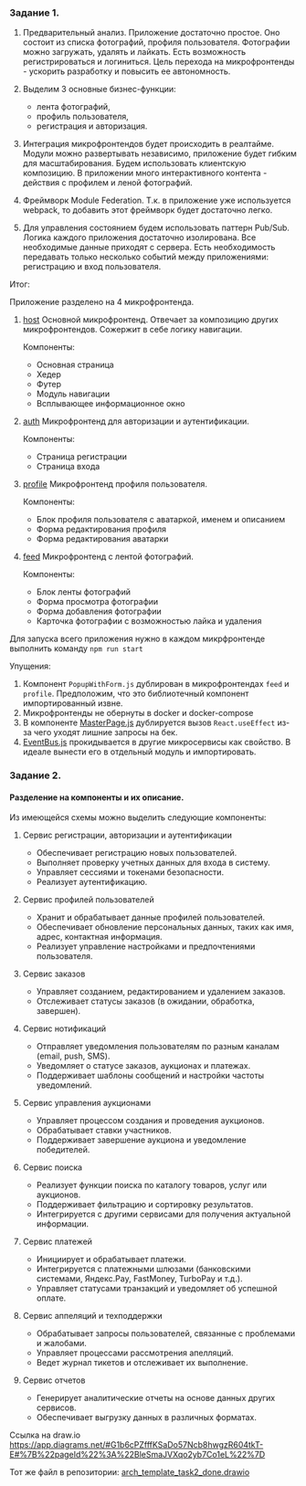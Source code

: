 ### **Задание 1.**

1. Предварительный анализ.
Приложение достаточно простое. Оно состоит из списка фотографий, профиля пользователя. 
Фотографии можно загружать, удалять и лайкать. Есть возможность регистрироваться и логиниться.
Цель перехода на микрофронтенды - ускорить разработку и повысить ее автономность.

2. Выделим 3 основные бизнес-функции: 
   - лента фотографий, 
   - профиль пользователя, 
   - регистрация и авторизация.

3. Интеграция микрофронтендов будет происходить в реалтайме. Модули можно развертывать независимо, приложение будет гибким для масштабирования.
Будем использовать клиентскую композицию. В приложении много интерактивного контента - действия с профилем и леной фотографий.

4. Фреймворк Module Federation. Т.к. в приложение уже используется webpack, то добавить этот фреймворк будет достаточно легко.
5. Для управления состоянием будем использовать паттерн Pub/Sub. 
Логика каждого приложения достаточно изолирована. Все необходимые данные приходят с сервера.
Есть необходимость передавать только несколько событий между приложениями: регистрацию и вход пользователя.

Итог:

Приложение разделено на 4 микрофронтенда.
1. [host](frontend/microfrontend/host)
Основной микрофронтенд. 
Отвечает за композицию других микрофронтендов. Сожержит в себе логику навигации.

    Компоненты:
   - Основная страница
   - Хедер
   - Футер
   - Модуль навигации
   - Всплывающее информационное окно

2. [auth](frontend/microfrontend/auth)
Микрофронтенд для авторизации и аутентификации.

    Компоненты:
    - Страница регистрации
    - Страница входа

3. [profile](frontend/microfrontend/profile)
Микрофронтенд профиля пользователя.
   
    Компоненты:
    - Блок профиля пользователя с аватаркой, именем и описанием
    - Форма редактирования профиля
    - Форма редактирования аватарки

4. [feed](frontend/microfrontend/feed)
Микрофронтенд с лентой фотографий.

    Компоненты:
    - Блок ленты фотографий
    - Форма просмотра фотографии
    - Форма добавления фотографии
    - Карточка фотографии с возможностью лайка и удаления

Для запуска всего приложения нужно в каждом микрфронтенде выполнить команду
`npm run start`


Упущения:
1. Компонент `PopupWithForm.js` дублирован в микрофронтендах `feed` и `profile`. Предположим, что это библиотечный компонент импортированный извне.
2. Микрофронтенды не обернуты в docker и docker-compose
3. В компоненте [MasterPage.js](frontend/microfrontend/host/src/components/MasterPage.js) дублируется вызов `React.useEffect` из-за чего уходят лишние запросы на бек.
4. [EventBus.js](frontend/microfrontend/host/src/utils/EventBus.js) прокидывается в другие микросервисы как свойство. В идеале вынести его в отдельный модуль и импортировать.


### **Задание 2.**

#### Разделение на компоненты и их описание.

   Из имеющейся схемы можно выделить следующие компоненты:

1. Сервис регистрации, авторизации и аутентификации
   - Обеспечивает регистрацию новых пользователей.
   - Выполняет проверку учетных данных для входа в систему.
   - Управляет сессиями и токенами безопасности.
   - Реализует аутентификацию.

2. Сервис профилей пользователей
   - Хранит и обрабатывает данные профилей пользователей.
   - Обеспечивает обновление персональных данных, таких как имя, адрес, контактная информация.
   - Реализует управление настройками и предпочтениями пользователя.
   
3. Сервис заказов
   - Управляет созданием, редактированием и удалением заказов.
   - Отслеживает статусы заказов (в ожидании, обработка, завершен).
   
4. Сервис нотификаций
   - Отправляет уведомления пользователям по разным каналам (email, push, SMS).
   - Уведомляет о статусе заказов, аукционах и платежах.
   - Поддерживает шаблоны сообщений и настройки частоты уведомлений.
   
5. Сервис управления аукционами
   - Управляет процессом создания и проведения аукционов.
   - Обрабатывает ставки участников.
   - Поддерживает завершение аукциона и уведомление победителей.
   
6. Сервис поиска
   - Реализует функции поиска по каталогу товаров, услуг или аукционов.
   - Поддерживает фильтрацию и сортировку результатов.
   - Интегрируется с другими сервисами для получения актуальной информации.
   
7. Сервис платежей
   - Инициирует и обрабатывает платежи.
   - Интегрируется с платежными шлюзами (банковскими системами, Яндекс.Pay, FastMoney, TurboPay и т.д.).
   - Управляет статусами транзакций и уведомляет об успешной оплате.
   
8. Сервис аппеляций и техподдержки
   - Обрабатывает запросы пользователей, связанные с проблемами и жалобами.
   - Управляет процессами рассмотрения апелляций.
   - Ведет журнал тикетов и отслеживает их выполнение.
   
9. Сервис отчетов
   - Генерирует аналитические отчеты на основе данных других сервисов.
   - Обеспечивает выгрузку данных в различных форматах.


Ссылка на draw.io
https://app.diagrams.net/#G1b6cPZfffKSaDo57Ncb8hwgzR604tkT-E#%7B%22pageId%22%3A%22BleSmaJVXqo2yb7Co1eL%22%7D

Тот же файл в репозитории: [arch_template_task2_done.drawio](arch_template_task2_done.drawio)